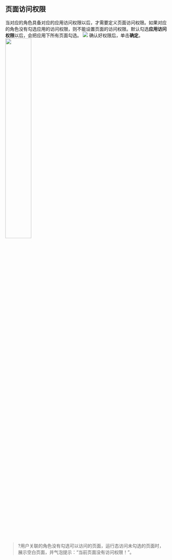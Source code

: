 ## 页面访问权限
当对应的角色具备对应的应用访问权限以后，才需要定义页面访问权限。如果对应的角色没有勾选应用的访问权限，则不能设置页面的访问权限。默认勾选**应用访问权限**以后，会把应用下所有页面勾选。
![](https://main.qcloudimg.com/raw/850d832cf6303af3a67a2ceb7a3326e7.png)
确认好权限后，单击**确定**。
<img src = "https://main.qcloudimg.com/raw/c2d08e55235e025a8aad85363691ba19.png" style="width: 40%">
>?用户关联的角色没有勾选可以访问的页面，运行态访问未勾选的页面时，展示空白页面，并气泡提示：“当前页面没有访问权限！”。
